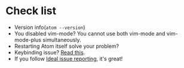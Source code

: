 # Check list

- Version info(`atom --version`)
- You disabled vim-mode? You cannot use both vim-mode and vim-mode-plus simultaneously.
- Restarting Atom itself solve your problem?
- Keybinding issue? [Read this](https://github.com/t9md/atom-vim-mode-plus/wiki/IssueReport#some-keybinding-not-working).
- If you follow [Ideal issue reporting](https://github.com/t9md/atom-vim-mode-plus/wiki/IssueReport#ideal-issue-reporting), it's great!
